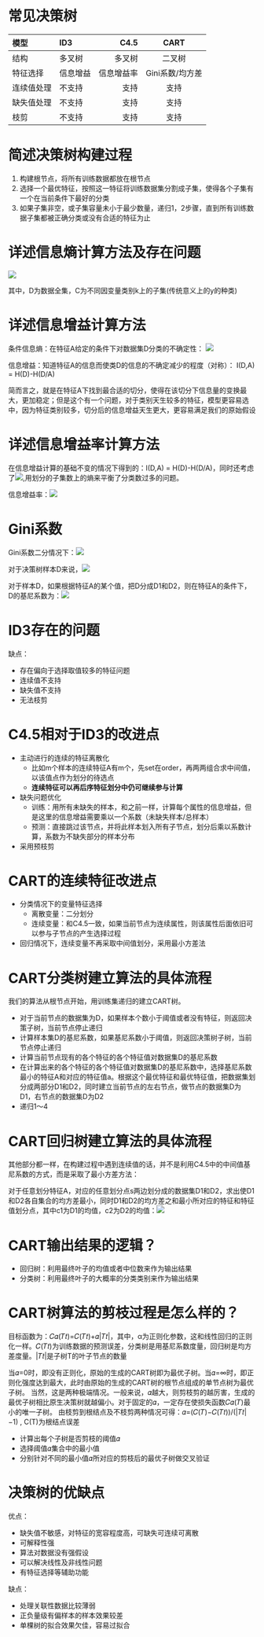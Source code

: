 # 常见决策树

| 模型      | ID3      |     C4.5 |   CART   |
| :--------| :-------- | --------:| :------: |
| 结构   | 多叉树    |   多叉树 |  二叉树  |
| 特征选择   | 信息增益    |   信息增益率 |  Gini系数/均方差  |
| 连续值处理   | 不支持    |   支持 |  支持  |
| 缺失值处理   | 不支持    |   支持 |  支持  |
| 枝剪   | 不支持    |   支持 |  支持  |


# 简述决策树构建过程
1. 构建根节点，将所有训练数据都放在根节点
2. 选择一个最优特征，按照这一特征将训练数据集分割成子集，使得各个子集有一个在当前条件下最好的分类
3. 如果子集非空，或子集容量未小于最少数量，递归1，2步骤，直到所有训练数据子集都被正确分类或没有合适的特征为止

# 详述信息熵计算方法及存在问题
![](https://tva1.sinaimg.cn/large/006y8mN6gy1g925k1ns0yj305y018glg.jpg)

其中，D为数据全集，C为不同因变量类别k上的子集(传统意义上的y的种类)

# 详述信息增益计算方法
条件信息熵：在特征A给定的条件下对数据集D分类的不确定性：
![](https://tva1.sinaimg.cn/large/006y8mN6gy1g925puuv1cj308p01kdfr.jpg)

信息增益：知道特征A的信息而使类D的信息的不确定减少的程度（对称）：
I(D,A) = H(D)-H(D/A)

简而言之，就是在特征A下找到最合适的切分，使得在该切分下信息量的变换最大，更加稳定；但是这个有一个问题，对于类别天生较多的特征，模型更容易选中，因为特征类别较多，切分后的信息增益天生更大，更容易满足我们的原始假设

# 详述信息增益率计算方法
在信息增益计算的基础不变的情况下得到的：I(D,A) = H(D)-H(D/A)，同时还考虑了![](https://tva1.sinaimg.cn/large/006y8mN6gy1g925yr9z1vj306601f745.jpg),用划分的子集数上的熵来平衡了分类数过多的问题。

信息增益率：![](https://tva1.sinaimg.cn/large/006y8mN6gy1g9260xx5wej304b017q2r.jpg)

# Gini系数
Gini系数二分情况下：![](https://tva1.sinaimg.cn/large/006y8mN6gy1g92705elt9j308000q744.jpg)

对于决策树样本D来说，![](https://tva1.sinaimg.cn/large/006y8mN6gy1g9273px3t2j30a4018wee.jpg)

对于样本D，如果根据特征A的某个值，把D分成D1和D2，则在特征A的条件下，D的基尼系数为：![](https://tva1.sinaimg.cn/large/006y8mN6gy1g9274yiwhoj30iq02wmx8.jpg)

# ID3存在的问题
缺点：
- 存在偏向于选择取值较多的特征问题
- 连续值不支持
- 缺失值不支持
- 无法枝剪


# C4.5相对于ID3的改进点
- 主动进行的连续的特征离散化
    - 比如m个样本的连续特征A有m个，先set在order，再两两组合求中间值，以该值点作为划分的待选点
    - **连续特征可以再后序特征划分中仍可继续参与计算**
- 缺失问题优化
    - 训练：用所有未缺失的样本，和之前一样，计算每个属性的信息增益，但是这里的信息增益需要乘以一个系数（未缺失样本/总样本）
    - 预测：直接跳过该节点，并将此样本划入所有子节点，划分后乘以系数计算，系数为不缺失部分的样本分布
- 采用预枝剪

# CART的连续特征改进点
- 分类情况下的变量特征选择
    - 离散变量：二分划分
    - 连续变量：和C4.5一致，如果当前节点为连续属性，则该属性后面依旧可以参与子节点的产生选择过程
- 回归情况下，连续变量不再采取中间值划分，采用最小方差法

# CART分类树建立算法的具体流程
我们的算法从根节点开始，用训练集递归的建立CART树。
- 对于当前节点的数据集为D，如果样本个数小于阈值或者没有特征，则返回决策子树，当前节点停止递归
- 计算样本集D的基尼系数，如果基尼系数小于阈值，则返回决策树子树，当前节点停止递归
- 计算当前节点现有的各个特征的各个特征值对数据集D的基尼系数
- 在计算出来的各个特征的各个特征值对数据集D的基尼系数中，选择基尼系数最小的特征A和对应的特征值a。根据这个最优特征和最优特征值，把数据集划分成两部分D1和D2，同时建立当前节点的左右节点，做节点的数据集D为D1，右节点的数据集D为D2
- 递归1～4

# CART回归树建立算法的具体流程
其他部分都一样，在构建过程中遇到连续值的话，并不是利用C4.5中的中间值基尼系数的方式，而是采取了最小方差方法：

对于任意划分特征A，对应的任意划分点s两边划分成的数据集D1和D2，求出使D1和D2各自集合的均方差最小，同时D1和D2的均方差之和最小所对应的特征和特征值划分点，其中c1为D1的均值，c2为D2的均值：![](https://tva1.sinaimg.cn/large/006y8mN6gy1g928jep1nkj309a00q745.jpg)

# CART输出结果的逻辑？
- 回归树：利用最终叶子的均值或者中位数来作为输出结果
- 分类树：利用最终叶子的大概率的分类类别来作为输出结果

# CART树算法的剪枝过程是怎么样的？
目标函数为：𝐶𝛼(𝑇𝑡)=𝐶(𝑇𝑡)+𝛼|𝑇𝑡|，其中，α为正则化参数，这和线性回归的正则化一样。𝐶(𝑇𝑡)为训练数据的预测误差，分类树是用基尼系数度量，回归树是均方差度量。|𝑇𝑡|是子树T的叶子节点的数量

当𝛼=0时，即没有正则化，原始的生成的CART树即为最优子树。当𝛼=∞时，即正则化强度达到最大，此时由原始的生成的CART树的根节点组成的单节点树为最优子树。
当然，这是两种极端情况。一般来说，𝛼越大，则剪枝剪的越厉害，生成的最优子树相比原生决策树就越偏小。对于固定的𝛼，一定存在使损失函数𝐶𝛼(𝑇)最小的唯一子树。
由枝剪到根结点及不枝剪两种情况可得：𝛼=(𝐶(𝑇)−𝐶(𝑇𝑡))/(|𝑇𝑡|−1) , C(T)为根结点误差

- 计算出每个子树是否剪枝的阈值𝛼
- 选择阈值𝛼集合中的最小值
- 分别针对不同的最小值𝛼所对应的剪枝后的最优子树做交叉验证

# 决策树的优缺点
优点：
- 缺失值不敏感，对特征的宽容程度高，可缺失可连续可离散
- 可解释性强
- 算法对数据没有强假设
- 可以解决线性及非线性问题
- 有特征选择等辅助功能

缺点：
- 处理关联性数据比较薄弱
- 正负量级有偏样本的样本效果较差
- 单棵树的拟合效果欠佳，容易过拟合